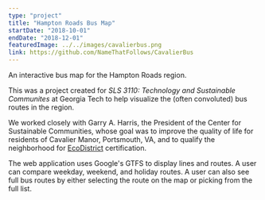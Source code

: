 ```yaml
---
type: "project"
title: "Hampton Roads Bus Map"
startDate: "2018-10-01"
endDate: "2018-12-01"
featuredImage: ../../images/cavalierbus.png
link: https://github.com/NameThatFollows/CavalierBus
---
```


An interactive bus map for the Hampton Roads region.

This was a project created for _SLS 3110: Technology and Sustainable Communites_ at Georgia Tech to help visualize the (often convoluted) bus routes in the region.

We worked closely with Garry A. Harris, the President of the Center for Sustainable Communities, whose goal was to improve the quality of life for residents of Cavalier Manor, Portsmouth, VA, and to qualify the neighborhood for [EcoDistrict](https://ecodistricts.org/) certification.

The web application uses Google's GTFS to display lines and routes. A user can compare weekday, weekend, and holiday routes. A user can also see full bus routes by either selecting the route on the map or picking from the full list.
